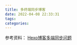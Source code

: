 ```yaml
---
title: 多终端同步博客
date: 2022-04-08 22:33:31
tags:
categories:
---
```


参考资料：
[Hexo博客多端同步问题](https://segmentfault.com/a/1190000019459014)